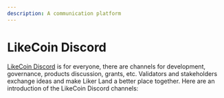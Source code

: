 ```yaml
---
description: A communication platform
---
```


# LikeCoin Discord

[LikeCoin Discord](http://discord.gg/likecoin) is for everyone, there are channels for development, governance, products discussion, grants, etc. Validators and stakeholders exchange ideas and make Liker Land a better place together. Here are an introduction of the LikeCoin Discord channels:

